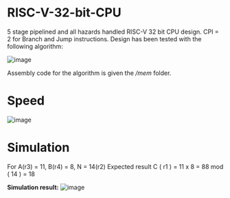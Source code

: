 # RISC-V-32-bit-CPU
5 stage pipelined and all hazards handled RISC-V 32 bit CPU design. CPI = 2 for Branch and Jump instructions.
Design has been tested with the following algorithm:

![image](https://user-images.githubusercontent.com/42515502/140646533-6a4e9c9c-d0ec-4ea8-b410-934e5de4c711.png)

Assembly code for the algorithm is given the */mem* folder. 

# Speed
![image](https://user-images.githubusercontent.com/42515502/140646790-8933f138-bd3a-4e96-953e-0b9f9390d91b.png)


# Simulation
For A(r3) = 11, B(r4) = 8, N = 14(r2)
Expected result C ( r1 ) = 11 x 8 = 88 mod ( 14 ) = 18

**Simulation result:**
![image](https://user-images.githubusercontent.com/42515502/140646658-6873e21e-792d-418a-b0cb-2d3a825b2571.png)



